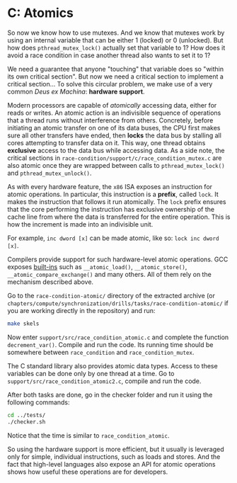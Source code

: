 # C: Atomics

So now we know how to use mutexes.
And we know that mutexes work by using an internal variable that can be either 1 (locked) or 0 (unlocked).
But how does `pthread_mutex_lock()` actually set that variable to 1?
How does it avoid a race condition in case another thread also wants to set it to 1?

We need a guarantee that anyone "touching" that variable does so "within its own critical section".
But now we need a critical section to implement a critical section...
To solve this circular problem, we make use of a very common _Deus ex Machina_: **hardware support**.

Modern processors are capable of _atomically_ accessing data, either for reads or writes.
An atomic action is an indivisible sequence of operations that a thread runs without interference from others.
Concretely, before initiating an atomic transfer on one of its data buses, the CPU first makes sure all other transfers have ended, then **locks** the data bus by stalling all cores attempting to transfer data on it.
This way, one thread obtains **exclusive** access to the data bus while accessing data.
As a side note, the critical sections in `race-condition/support/c/race_condition_mutex.c` are also atomic once they are wrapped between calls to `pthread_mutex_lock()` and `pthread_mutex_unlock()`.

As with every hardware feature, the `x86` ISA exposes an instruction for atomic operations.
In particular, this instruction is a **prefix**, called `lock`.
It makes the instruction that follows it run atomically.
The `lock` prefix ensures that the core performing the instruction has exclusive ownership of the cache line from where the data is transferred for the entire operation.
This is how the increment is made into an indivisible unit.

For example, `inc dword [x]` can be made atomic, like so: `lock inc dword [x]`.

Compilers provide support for such hardware-level atomic operations.
GCC exposes [built-ins](https://gcc.gnu.org/onlinedocs/gcc/_005f_005fatomic-Builtins.html) such as `__atomic_load()`, `__atomic_store()`, `__atomic_compare_exchange()` and many others.
All of them rely on the mechanism described above.

Go to the `race-condition-atomic/` directory of the extracted archive (or `chapters/compute/synchronization/drills/tasks/race-condition-atomic/` if you are working directly in the repository) and run:

```bash
make skels
```

Now enter `support/src/race_condition_atomic.c` and complete the function `decrement_var()`.
Compile and run the code.
Its running time should be somewhere between `race_condition` and `race_condition_mutex`.

The C standard library also provides atomic data types.
Access to these variables can be done only by one thread at a time.
Go to `support/src/race_condition_atomic2.c`, compile and run the code.

After both tasks are done, go in the checker folder and run it using the following commands:

```bash
cd ../tests/
./checker.sh
```

Notice that the time is similar to `race_condition_atomic`.

So using the hardware support is more efficient, but it usually is leveraged only for simple, individual instructions, such as loads and stores.
And the fact that high-level languages also expose an API for atomic operations shows how useful these operations are for developers.
